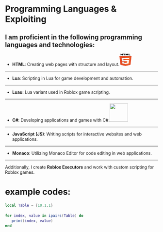 # Programming Languages & Exploiting

I am proficient in the following programming languages and technologies:
--------------------------------------
- **HTML**: Creating web pages with structure and layout.<img src="https://raw.githubusercontent.com/RAFA12763/RAFA12763/refs/heads/main/html logo.png" width="40" height="40"/>
--------------------------------------
- **Lua**: Scripting in Lua for game development and automation.
--------------------------------------
- **Luau**: Lua variant used in Roblox game scripting.
--------------------------------------
- **C#**: Developing applications and games with C#.<img src="https://upload.wikimedia.org/wikipedia/commons/4/4f/Csharp_Logo.png" width="60" height="60"/>
--------------------------------------
- **JavaScript (JS)**: Writing scripts for interactive websites and web applications.
--------------------------------------
- **Monaco**: Utilizing Monaco Editor for code editing in web applications.
--------------------------------------
Additionally, I create **Roblox Executors** and work with custom scripting for Roblox games.

# example codes:

``` lua
local Table = {10,1,1}

for index, value in ipairs(Table) do
   print(index, value)
end
```
